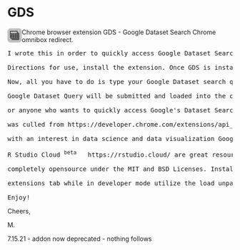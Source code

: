 # GDS
<img src="https://raw.githubusercontent.com/dev-tek/GDS/master/GDS-32.png" alt="GDS" width="32" height="32" align="left">

Chrome browser extension GDS - Google Dataset Search Chrome omnibox redirect. 

<pre>
I wrote this in order to quickly access Google Dataset Search directly from Chrome's omnibox. 

Directions for use, install the extension. Once GDS is installed type gds into Chrome's omnibox. Then depress your tab key once.

Now, all you have to do is type your Google Dataset search query into the omnibox and depress the enter / return key. Your

Google Dataset Query will be submitted and loaded into the current tab. Threw this together for data scientists

or anyone who wants to quickly access Google's Dataset Search and preserve Chrome's default search engine. Most of the code

was culled from https://developer.chrome.com/extensions/api_index . 26 lines of code, I hope some may find it useful. For those 
     
with an interest in data science and data visualization Google's Dataset Search  https://datasetsearch.research.google.com/ and 

R Studio Cloud <sup>beta</sup>   https://rstudio.cloud/ are great resources to explore and learn from. This small contribution is 
  
completely opensource under the MIT and BSD Licenses. Installation, simply download the <a href="https://github.com/dev-

tek/GDS/blob/master/GDS.crx?raw=true">GDS.crx</a> file or drop the relevant source files into an empty dir and from the 
   
extensions tab while in developer mode utilize the load unpacked feature and select the directory you dropped the sources into. 
  
Enjoy! 
</pre>     
Cheers, 
</p>
     M.


7.15.21 - addon now deprecated - nothing follows 
